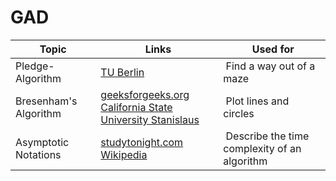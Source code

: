 # GAD

Topic | Links | Used for
----- | ----- | -----
Pledge-Algorithm | [TU Berlin](http://www.inf.fu-berlin.de/lehre/SS17/PSThInf/notes/06_pledge.pdf) | Find a way out of a maze 
Bresenham's Algorithm | [geeksforgeeks.org](https://www.geeksforgeeks.org/bresenhams-line-generation-algorithm/)<br> [California State University Stanislaus](https://csustan.csustan.edu/~tom/Lecture-Notes/Graphics/Bresenham-Line/Bresenham-Line.pdf)| Plot lines and circles
Asymptotic Notations |[studytonight.com](https://www.studytonight.com/data-structures/aysmptotic-notations)<br> [Wikipedia](https://de.wikipedia.org/wiki/Landau-Symbole)| Describe the time complexity of an algorithm
